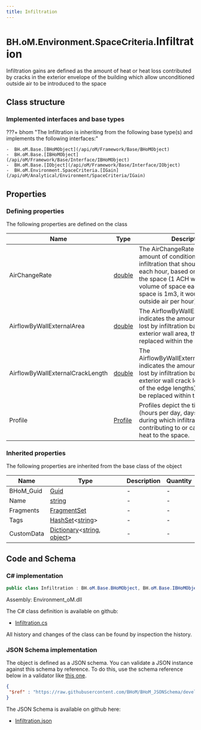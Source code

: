 ```yaml
---
title: Infiltration
---
```


# <small>BH.oM.Environment.SpaceCriteria.</small>**Infiltration**

Infiltration gains are defined as the amount of heat or heat loss contributed by cracks in the exterior envelope of the building which allow unconditioned outside air to be introduced to the space

## Class structure

### Implemented interfaces and base types

???+ bhom "The Infiltration is inheriting from the following base type(s) and implements the following interfaces:"

    -  BH.oM.Base.[BHoMObject](/api/oM/Framework/Base/BHoMObject)
    -  BH.oM.Base.[IBHoMObject](/api/oM/Framework/Base/Interface/IBHoMObject)
    -  BH.oM.Base.[IObject](/api/oM/Framework/Base/Interface/IObject)
    -  BH.oM.Environment.SpaceCriteria.[IGain](/api/oM/Analytical/Environment/SpaceCriteria/IGain)


## Properties



### Defining properties

The following properties are defined on the class

| Name             | Type             | Description      | Quantity         |
|------------------|------------------|------------------|------------------|
| AirChangeRate | [double](https://learn.microsoft.com/en-us/dotnet/api/System.Double?view=netstandard-2.0) | The AirChangeRate indicates the amount of conditioned air lost by infiltration that should be replaced each hour, based on the volume of the space (1 ACH would be 1x the volume of space each hour, if the space is 1m3, it would be 1m3 of outside air per hour) | - |
| AirflowByWallExternalArea | [double](https://learn.microsoft.com/en-us/dotnet/api/System.Double?view=netstandard-2.0) | The AirflowByWallExternalArea indicates the amount of air (m3/s) lost by infiltration based on the exterior wall area, that should be replaced within the space. | - |
| AirflowByWallExternalCrackLength | [double](https://learn.microsoft.com/en-us/dotnet/api/System.Double?view=netstandard-2.0) | The AirflowByWallExternalCrackLength indicates the amount of air (m3/s) lost by infiltration based on the exterior wall crack length (the sum of the edge lengths), that should be replaced within the space. | - |
| Profile | [Profile](/api/oM/Analytical/Environment/SpaceCriteria/Profile) | Profiles depict the time period (hours per day, days per week) during which infiltration is contributing to or causing a loss of heat to the space. | - |


### Inherited properties
The following properties are inherited from the base class of the object

| Name             | Type             | Description      | Quantity         |
|------------------|------------------|------------------|------------------|
| BHoM_Guid | [Guid](https://learn.microsoft.com/en-us/dotnet/api/System.Guid?view=netstandard-2.0) | - | - |
| Name | [string](https://learn.microsoft.com/en-us/dotnet/api/System.String?view=netstandard-2.0) | - | - |
| Fragments | [FragmentSet](/api/oM/Framework/Base/FragmentSet) | - | - |
| Tags | [HashSet](https://learn.microsoft.com/en-us/dotnet/api/System.Collections.Generic.HashSet-1?view=netstandard-2.0)&lt;[string](https://learn.microsoft.com/en-us/dotnet/api/System.String?view=netstandard-2.0)&gt; | - | - |
| CustomData | [Dictionary](https://learn.microsoft.com/en-us/dotnet/api/System.Collections.Generic.Dictionary-2?view=netstandard-2.0)&lt;[string](https://learn.microsoft.com/en-us/dotnet/api/System.String?view=netstandard-2.0), [object](https://learn.microsoft.com/en-us/dotnet/api/System.Object?view=netstandard-2.0)&gt; | - | - |


## Code and Schema

### C# implementation

``` C# title="C#"
public class Infiltration : BH.oM.Base.BHoMObject, BH.oM.Base.IBHoMObject, BH.oM.Base.IObject, BH.oM.Environment.SpaceCriteria.IGain
```

Assembly: Environment_oM.dll

The C# class definition is available on github:

- [Infiltration.cs](https://github.com/BHoM/BHoM/blob/develop/Environment_oM/SpaceCriteria\Infiltration.cs)

All history and changes of the class can be found by inspection the history.
### JSON Schema implementation

The object is defined as a JSON schema. You can validate a JSON instance against this schema by reference. To do this, use the schema reference below in a validator like [this one](https://www.jsonschemavalidator.net/).

``` json title="JSON Schema"
{
 "$ref" : "https://raw.githubusercontent.com/BHoM/BHoM_JSONSchema/develop/Environment_oM/SpaceCriteria/Infiltration.json"
}
```

The JSON Schema is available on github here:

- [Infiltration.json](https://github.com/BHoM/BHoM_JSONSchema/blob/develop/Environment_oM/SpaceCriteria/Infiltration.json)
